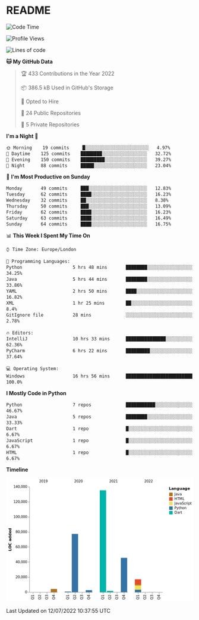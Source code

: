 # README

<!--START_SECTION:waka-->
![Code Time](http://img.shields.io/badge/Code%20Time-0%20secs-blue)

![Profile Views](http://img.shields.io/badge/Profile%20Views-0-blue)

![Lines of code](https://img.shields.io/badge/From%20Hello%20World%20I%27ve%20Written-284%20Thousand%20lines%20of%20code-blue)

**🐱 My GitHub Data** 

> 🏆 433 Contributions in the Year 2022
 > 
> 📦 386.5 kB Used in GitHub's Storage 
 > 
> 💼 Opted to Hire
 > 
> 📜 24 Public Repositories 
 > 
> 🔑 5 Private Repositories  
 > 
**I'm a Night 🦉** 

```text
🌞 Morning    19 commits     █░░░░░░░░░░░░░░░░░░░░░░░░   4.97% 
🌆 Daytime    125 commits    ████████░░░░░░░░░░░░░░░░░   32.72% 
🌃 Evening    150 commits    █████████░░░░░░░░░░░░░░░░   39.27% 
🌙 Night      88 commits     █████░░░░░░░░░░░░░░░░░░░░   23.04%

```
📅 **I'm Most Productive on Sunday** 

```text
Monday       49 commits     ███░░░░░░░░░░░░░░░░░░░░░░   12.83% 
Tuesday      62 commits     ████░░░░░░░░░░░░░░░░░░░░░   16.23% 
Wednesday    32 commits     ██░░░░░░░░░░░░░░░░░░░░░░░   8.38% 
Thursday     50 commits     ███░░░░░░░░░░░░░░░░░░░░░░   13.09% 
Friday       62 commits     ████░░░░░░░░░░░░░░░░░░░░░   16.23% 
Saturday     63 commits     ████░░░░░░░░░░░░░░░░░░░░░   16.49% 
Sunday       64 commits     ████░░░░░░░░░░░░░░░░░░░░░   16.75%

```


📊 **This Week I Spent My Time On** 

```text
⌚︎ Time Zone: Europe/London

💬 Programming Languages: 
Python                   5 hrs 48 mins       ████████░░░░░░░░░░░░░░░░░   34.25% 
Java                     5 hrs 44 mins       ████████░░░░░░░░░░░░░░░░░   33.86% 
YAML                     2 hrs 50 mins       ████░░░░░░░░░░░░░░░░░░░░░   16.82% 
XML                      1 hr 25 mins        ██░░░░░░░░░░░░░░░░░░░░░░░   8.4% 
GitIgnore file           28 mins             ░░░░░░░░░░░░░░░░░░░░░░░░░   2.78%

🔥 Editors: 
IntelliJ                 10 hrs 33 mins      ███████████████░░░░░░░░░░   62.36% 
PyCharm                  6 hrs 22 mins       █████████░░░░░░░░░░░░░░░░   37.64%

💻 Operating System: 
Windows                  16 hrs 56 mins      █████████████████████████   100.0%

```

**I Mostly Code in Python** 

```text
Python                   7 repos             ███████████░░░░░░░░░░░░░░   46.67% 
Java                     5 repos             ████████░░░░░░░░░░░░░░░░░   33.33% 
Dart                     1 repo              █░░░░░░░░░░░░░░░░░░░░░░░░   6.67% 
JavaScript               1 repo              █░░░░░░░░░░░░░░░░░░░░░░░░   6.67% 
HTML                     1 repo              █░░░░░░░░░░░░░░░░░░░░░░░░   6.67%

```


**Timeline**

![Chart not found](https://raw.githubusercontent.com/XeonHis/XeonHis/main/charts/bar_graph.png) 


 Last Updated on 12/07/2022 10:37:55 UTC
<!--END_SECTION:waka-->
